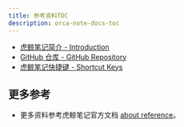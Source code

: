 ```yaml
---
title: 参考资料TOC
description: orca-note-docs-toc
---
```


- [虎鲸笔记简介 - Introduction](../../guides/introduction)
- [GitHub 仓库 - GitHub Repository](https://github.com/sethyuan/orca-note)
- [虎鲸笔记快捷键 - Shortcut Keys](../../guides/shortcuts)

## 更多参考

- 更多资料参考虎鲸笔记官方文档 [about reference](https://orca-note.com/reference/)。
